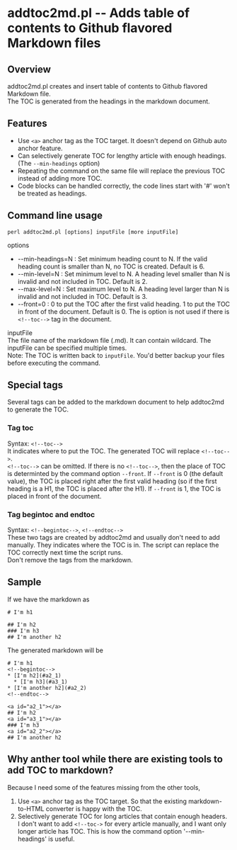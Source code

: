 # addtoc2md.pl -- Adds table of contents to Github flavored Markdown files

## Overview

addtoc2md.pl creates and insert table of contents to Github flavored Markdown file.  
The TOC is generated from the headings in the markdown document.  

## Features  

* Use `<a>` anchor tag as the TOC target. It doesn't depend on Github auto anchor feature.  
* Can selectively generate TOC for lengthy article with enough headings. (The `--min-headings` option)
* Repeating the command on the same file will replace the previous TOC instead of adding more TOC.
* Code blocks can be handled correctly, the code lines start with '#' won't be treated as headings.  

## Command line usage
`perl addtoc2md.pl [options] inputFile [more inputFile]`

options

* --min-headings=N : Set minimum heading count to N. If the valid heading count is smaller than N, no TOC is created. Default is 6.
* --min-level=N : Set minimum level to N. A heading level smaller than N is invalid and not included in TOC. Default is 2.
* --max-level=N : Set maximum level to N. A heading level larger than N is invalid and not included in TOC. Default is 3.
* --front=0 : 0 to put the TOC after the first valid heading. 1 to put the TOC in front of the document. Default is 0. The is option is not used if there is `<!--toc-->` tag in the document.

inputFile  
The file name of the markdown file (.md). It can contain wildcard. The inputFile can be specified multiple times.  
Note: The TOC is written back to `inputFile`. You'd better backup your files before executing the command.

## Special tags

Several tags can be added to the markdown document to help addtoc2md to generate the TOC.

### Tag toc

Syntax: `<!--toc-->`  
It indicates where to put the TOC. The generated TOC will replace `<!--toc-->`.  
`<!--toc-->` can be omitted. If there is no `<!--toc-->`, then the place of TOC is determinted by the command option `--front`. If `--front` is 0 (the default value), the TOC is placed right after the first valid heading (so if the first heading is a H1, the TOC is placed after the H1). If `--front` is 1, the TOC is placed in front of the document.

### Tag begintoc and endtoc

Syntax: `<!--begintoc-->`, `<!--endtoc-->`   
These two tags are created by addtoc2md and usually don't need to add manually. They indicates where the TOC is in. The script can replace the TOC correctly next time the script runs.  
Don't remove the tags from the markdown.  

## Sample

If we have the markdown as

```
# I'm h1

## I'm h2
### I'm h3
## I'm another h2
```

The generated markdown will be

```
# I'm h1
<!--begintoc-->
* [I'm h2](#a2_1)
  * [I'm h3](#a3_1)
* [I'm another h2](#a2_2)
<!--endtoc-->

<a id="a2_1"></a>
## I'm h2
<a id="a3_1"></a>
### I'm h3
<a id="a2_2"></a>
## I'm another h2
```

## Why anther tool while there are existing tools to add TOC to markdown?

Because I need some of the features missing from the other tools,

1. Use `<a>` anchor tag as the TOC target. So that the existing markdown-to-HTML converter is happy with the TOC.  
2. Selectively generate TOC for long articles that contain enough headers. I don't want to add `<!--toc->` for every article manually, and I want only longer article has TOC. This is how the command option '--min-headings' is useful.
